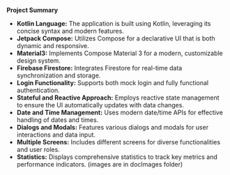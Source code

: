 **Project Summary**

- **Kotlin Language:** The application is built using Kotlin, leveraging its concise syntax and modern features.
- **Jetpack Compose:** Utilizes Compose for a declarative UI that is both dynamic and responsive.
- **Material3:** Implements Compose Material 3 for a modern, customizable design system.
- **Firebase Firestore:** Integrates Firestore for real-time data synchronization and storage.
- **Login Functionality:** Supports both mock login and fully functional authentication.
- **Stateful and Reactive Approach:** Employs reactive state management to ensure the UI automatically updates with data changes.
- **Date and Time Management:** Uses modern date/time APIs for effective handling of dates and times.
- **Dialogs and Modals:** Features various dialogs and modals for user interactions and data input.
- **Multiple Screens:** Includes different screens for diverse functionalities and user roles.
- **Statistics:** Displays comprehensive statistics to track key metrics and performance indicators.
  (images are in docImages folder)
